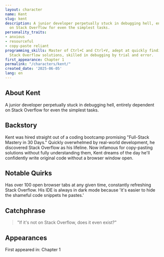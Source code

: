 ```yaml
---
layout: character
name: Kent
slug: kent
description: A junior developer perpetually stuck in debugging hell, entirely dependent
  on Stack Overflow for even the simplest tasks.
personality_traits:
- anxious
- resourceful
- copy-paste reliant
programming_skills: Master of Ctrl+C and Ctrl+V, adept at quickly finding semi-relevant
  Stack Overflow solutions, skilled in debugging by trial and error.
first_appearance: Chapter 1
permalink: "/characters/kent/"
created_date: '2025-06-05'
lang: en
---
```


## About Kent

A junior developer perpetually stuck in debugging hell, entirely dependent on Stack Overflow for even the simplest tasks.

## Backstory

Kent was hired straight out of a coding bootcamp promising "Full-Stack Mastery in 30 Days." Quickly overwhelmed by real-world development, he discovered Stack Overflow as his lifeline. Now infamous for copy-pasting solutions without fully understanding them, Kent dreams of the day he'll confidently write original code without a browser window open.

## Notable Quirks

Has over 100 open browser tabs at any given time, constantly refreshing Stack Overflow. His IDE is always in dark mode because 'it's easier to hide the shameful code snippets he pastes.'

## Catchphrase

> "If it's not on Stack Overflow, does it even exist?"

## Appearances

First appeared in: Chapter 1

<!-- Chapter appearances will be tracked automatically -->
